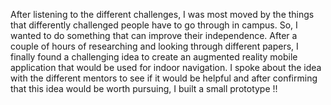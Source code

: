 After listening to the different challenges, I was most moved by the things that differently challenged people have to go through in campus. So, I wanted to do something that can improve their independence. After a couple of hours of researching and looking through different papers, I finally found a challenging idea to create an augmented reality mobile application that would be used for indoor navigation. I spoke about the idea with the different mentors to see if it would be helpful and after confirming that this idea would be worth pursuing, I built a small prototype !!

